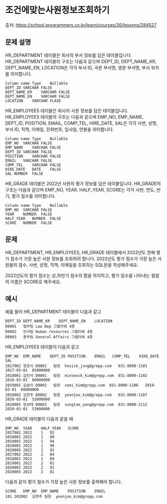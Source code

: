 # 조건에맞는사원정보조회하기

출처: https://school.programmers.co.kr/learn/courses/30/lessons/284527

## 문제 설명

HR_DEPARTMENT 테이블은 회사의 부서 정보를 담은 테이블입니다. HR_DEPARTMENT 테이블의 구조는 다음과 같으며 DEPT_ID, DEPT_NAME_KR, DEPT_NAME_EN, LOCATION은 각각 부서 ID, 국문 부서명, 영문 부서명, 부서 위치를 의미합니다.

```
Column name	Type	Nullable
DEPT_ID	VARCHAR	FALSE
DEPT_NAME_KR	VARCHAR	FALSE
DEPT_NAME_EN	VARCHAR	FALSE
LOCATION	VARCHAR	FLASE
```

HR_EMPLOYEES 테이블은 회사의 사원 정보를 담은 테이블입니다. HR_EMPLOYEES 테이블의 구조는 다음과 같으며 EMP_NO, EMP_NAME, DEPT_ID, POSITION, EMAIL, COMP_TEL, HIRE_DATE, SAL은 각각 사번, 성명, 부서 ID, 직책, 이메일, 전화번호, 입사일, 연봉을 의미합니다.

```
Column name	Type	Nullable
EMP_NO	VARCHAR	FALSE
EMP_NAME	VARCHAR	FALSE
DEPT_ID	VARCHAR	FALSE
POSITION	VARCHAR	FALSE
EMAIL	VARCHAR	FALSE
COMP_TEL	VARCHAR	FALSE
HIRE_DATE	DATE	FALSE
SAL	NUMBER	FALSE
```

HR_GRADE 테이블은 2022년 사원의 평가 정보를 담은 테이블입니다. HR_GRADE의 구조는 다음과 같으며 EMP_NO, YEAR, HALF_YEAR, SCORE는 각각 사번, 연도, 반기, 평가 점수를 의미합니다.

```
Column name	Type	Nullable
EMP_NO	VARCHAR	FALSE
YEAR	NUMBER	FALSE
HALF_YEAR	NUMBER	FALSE
SCORE	NUMBER	FALSE
```

## 문제

HR_DEPARTMENT, HR_EMPLOYEES, HR_GRADE 테이블에서 2022년도 한해 평가 점수가 가장 높은 사원 정보를 조회하려 합니다. 2022년도 평가 점수가 가장 높은 사원들의 점수, 사번, 성명, 직책, 이메일을 조회하는 SQL문을 작성해주세요.

2022년도의 평가 점수는 상,하반기 점수의 합을 의미하고, 평가 점수를 나타내는 컬럼의 이름은 SCORE로 해주세요.

## 예시

예를 들어 HR_DEPARTMENT 테이블이 다음과 같고

```
DEPT_ID	DEPT_NAME_KR	DEPT_NAME_EN	LOCATION
D0001	법무팀	Law Dep	그렙타워 4층
D0002	인사팀	Human resources	그렙타워 4층
D0003	총무팀	General Affairs	그렙타워 4층
```

HR_EMPLOYEES 테이블이 다음과 같고

```
EMP_NO	EMP_NAME	DEPT_ID	POSITION	EMAIL	COMP_TEL	HIRE_DATE	SAL
2017002	정호식	D0001	팀장	hosick_jung@grepp.com	031-8000-1101	2017-03-01	65000000
2018001	김민석	D0001	팀원	minseock_kim@grepp.com	031-8000-1102	2018-03-01	60000000
2019001	김솜이	D0002	팀장	somi_kim@grepp.com	031-8000-1106	2019-03-01	60000000
2020002	김연주	D0002	팀원	yeonjoo_kim@grepp.com	031-8000-1107	2020-03-01	53000000
2020005	양성태	D0003	팀원	sungtae_yang@grepp.com	031-8000-1112	2020-03-01	53000000
```

HR_GRADE 테이블이 다음과 같을 때

```
EMP_NO	YEAR	HALF_YEAR	SCORE
2017002	2022	1	92
2018001	2022	1	89
2019001	2022	1	94
2020002	2022	1	90
2020005	2022	1	92
2017002	2022	2	84
2018001	2022	2	89
2019001	2022	2	81
2020002	2022	2	91
2020005	2022	2	81
```

다음과 같이 평가 점수가 가장 높은 사원 정보를 출력해야 합니다.

```
SCORE	EMP_NO	EMP_NAME	POSITION	EMAIL
181	202002	김연주	팀원	yeonjoo_kim@grepp.com
```
